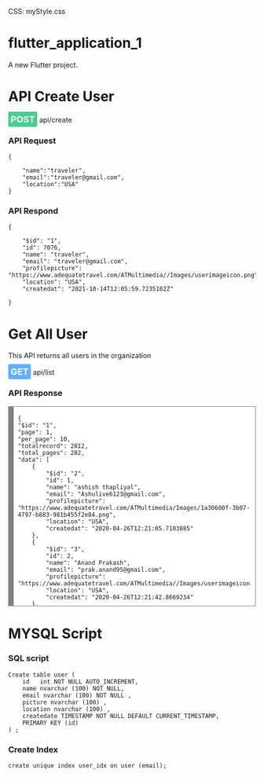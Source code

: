 CSS: myStyle.css

# flutter_application_1

A new Flutter project.


# API Create User

<mark style="background-color: #49cc90; color: #fff; padding: 5px; border-radius: 3px; font-size: 18px; font-weight: 700px">**POST**</mark> api/create <img src="https://raw.githubusercontent.com/FortAwesome/Font-Awesome/6.x/svgs/solid/lock.svg" width="15" height="15" style="float:right;"> 
    
### API Request
    {

        "name":"traveler",
        "email":"traveler@gmail.com",
        "location":"USA"
    }


### API Respond 

    {
        
        "$id": "1",
        "id": 7076,
        "name": "traveler",
        "email": "traveler@gmail.com",
        "profilepicture": "https://www.adequatetravel.com/ATMultimedia//Images/userimageicon.png",
        "location": "USA",
        "createdat": "2021-10-14T12:05:59.7235182Z"
        
    }

# Get All User
This API returns all users in the organization

<mark style="background-color: #61affe; color: #fff; padding: 5px; border-radius: 3px; font-size: 18px; font-weight: 700px">**GET**</mark> api/list <img src="https://raw.githubusercontent.com/FortAwesome/Font-Awesome/6.x/svgs/solid/lock.svg" width="15" height="15" style="float:right;"> 



### API Response

<div style="background:#fff;overflow:auto;width:auto;border:solid gray;border-width:.1em .1em .1em .8em;padding:.2em .6em;height:400px">
    
    {
    "$id": "1",
    "page": 1,
    "per_page": 10,
    "totalrecord": 2812,
    "total_pages": 282,
    "data": [
        {
            "$id": "2",
            "id": 1,
            "name": "ashish thapliyal",
            "email": "Ashulive6123@gmail.com",
            "profilepicture": "https://www.adequatetravel.com/ATMultimedia/Images/1a30600f-3b07-4797-b883-981b455f2e84.png",
            "location": "USA",
            "createdat": "2020-04-26T12:21:05.7103885"
        },
        {
            "$id": "3",
            "id": 2,
            "name": "Anand Prakash",
            "email": "prak.anand95@gmail.com",
            "profilepicture": "https://www.adequatetravel.com/ATMultimedia//Images/userimageicon.png",
            "location": "USA",
            "createdat": "2020-04-26T12:21:42.8669234"
        },
        {
            "$id": "4",
            "id": 3,
            "name": "Anand Prakash",
            "email": "1661677300651859",
            "profilepicture": "https://www.adequatetravel.com/ATMultimedia//Images/userimageicon.png",
            "location": "USA",
            "createdat": "2020-04-26T12:23:38.8303108"
        },
        {
            "$id": "5",
            "id": 5,
            "name": "Neeraj Singh",
            "email": "neirajsingh101@gmail.com",
            "profilepicture": "https://www.adequatetravel.com/ATMultimedia/Images/c1c163c4-5972-42df-b128-c535ca3c1035.png",
            "location": "USA",
            "createdat": "2020-04-26T14:32:19.2965268"
        },
        {
            "$id": "6",
            "id": 6,
            "name": "Vikash Kumar Shah",
            "email": "adktest12@gmail.com",
            "profilepicture": "https://www.adequatetravel.com/ATMultimedia//Images/userimageicon.png",
            "location": "USA",
            "createdat": "2020-04-26T15:02:16.6330683"
        },
        {
            "$id": "7",
            "id": 7,
            "name": "Raju Prasad",
            "email": "raju.nsit@gmail.com",
            "profilepicture": "https://www.adequatetravel.com/ATMultimedia/Images/5e914f8f-7eb7-4895-838f-09e0fe4afda1.png",
            "location": "Delhi Noida Direct Flyway, New Friends Colony, New Delhi, Delhi 110024, India",
            "createdat": "2020-04-26T15:44:01.3315904"
        },
        {
            "$id": "8",
            "id": 8,
            "name": "Adequate Infosoft",
            "email": "contact@adequateinfosoft.com",
            "profilepicture": "https://www.adequatetravel.com/ATMultimedia//Images/userimageicon.png",
            "location": "USA",
            "createdat": "2020-04-26T17:17:15.2711201"
        },
        {
            "$id": "9",
            "id": 9,
            "name": "Ashok Patel",
            "email": "ashokpatel457@gmail.com",
            "profilepicture": "https://www.adequatetravel.com/ATMultimedia/UserProfileCover/9/11ee4354-89d5-48c2-8edc-900e0d5fa93f.png",
            "location": "Noida, Uttar Pradesh, India",
            "createdat": "2020-04-26T17:17:47.4475925"
        },
        {
            "$id": "10",
            "id": 10,
            "name": "Vikash Shah",
            "email": "1564091363743796",
            "profilepicture": "https://www.adequatetravel.com/ATMultimedia//Images/userimageicon.png",
            "location": "USA",
            "createdat": "2020-04-26T17:31:22.4311495"
        },
        {
            "$id": "11",
            "id": 11,
            "name": "Brigette Jewell",
            "email": "brigettejewell.90897@gmail.com",
            "profilepicture": "https://www.adequatetravel.com/ATMultimedia//Images/userimageicon.png",
            "location": "USA",
            "createdat": "2020-04-26T18:42:50.4394587"
        }
    ]
    }
</div>   

# MYSQL Script

### SQL script
    Create table user (
        id   int NOT NULL AUTO_INCREMENT,
        name nvarchar (100) NOT NULL,
        email nvarchar (100) NOT NULL ,
        picture nvarchar (100) ,
        location nvarchar (100) ,
        createdate TIMESTAMP NOT NULL DEFAULT CURRENT_TIMESTAMP,
        PRIMARY KEY (id)
    ) ;   

### Create Index
    create unique index user_idx on user (email);
    

